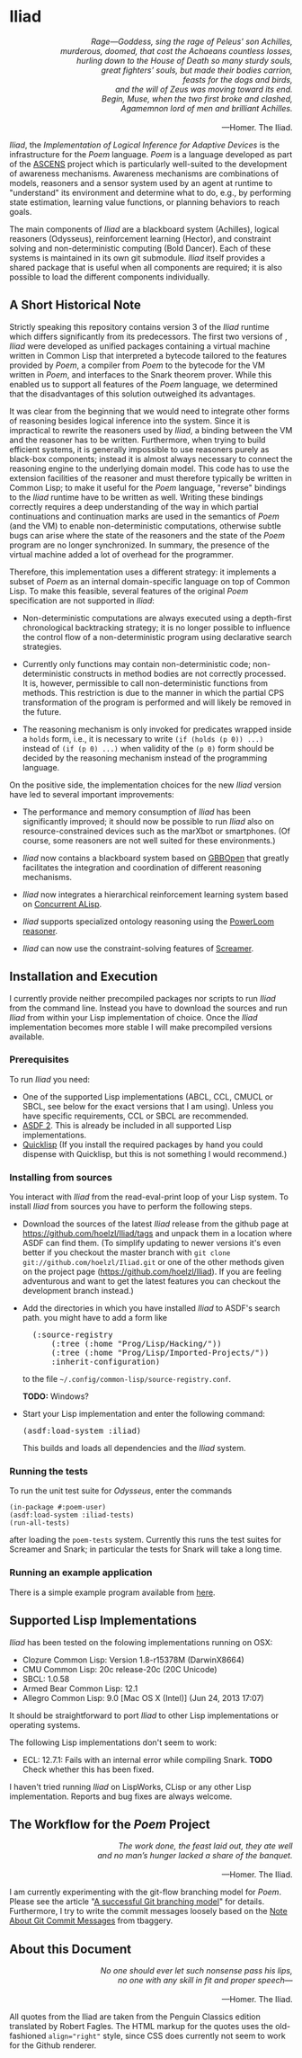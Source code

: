 Iliad
=====

<p align="right">
  <i>
    Rage—Goddess, sing the rage of Peleus' son Achilles,<br/>
    murderous, doomed, that cost the Achaeans countless losses,<br/>
    hurling down to the House of Death so many sturdy souls,<br/>
    great fighters’ souls, but made their bodies carrion,<br/>
    feasts for the dogs and birds,<br/>
    and the will of Zeus was moving toward its end.<br/>
    Begin, Muse, when the two first broke and clashed,<br/>
    Agamemnon lord of men and brilliant Achilles.<br/><br/>
  </i>
  —Homer. The Iliad.
</p>

*Iliad*, the *Implementation of Logical Inference for Adaptive
Devices* is the infrastructure for the *Poem* language.  *Poem* is a
language developed as part of the [ASCENS](http://www.ascens-ist.eu)
project which is particularly well-suited to the development of
awareness mechanisms.  Awareness mechanisms are combinations of
models, reasoners and a sensor system used by an agent at runtime to
"understand" its environment and determine what to do, e.g., by
performing state estimation, learning value functions, or planning
behaviors to reach goals.

The main components of *Iliad* are a blackboard system (Achilles),
logical reasoners (Odysseus), reinforcement learning (Hector), and
constraint solving and non-deterministic computing (Bold Dancer).
Each of these systems is maintained in its own git submodule.  *Iliad*
itself provides a shared package that is useful when all components
are required; it is also possible to load the different components
individually.

A Short Historical Note
-----------------------

Strictly speaking this repository contains version 3 of the *Iliad*
runtime which differs significantly from its predecessors.  The first
two versions of , *Iliad* were developed as unified packages
containing a virtual machine written in Common Lisp that interpreted a
bytecode tailored to the features provided by *Poem*, a compiler from
*Poem* to the bytecode for the VM written in *Poem*, and interfaces to
the Snark theorem prover.  While this enabled us to support all
features of the *Poem* language, we determined that the disadvantages
of this solution outweighed its advantages.

It was clear from the beginning that we would need to integrate other
forms of reasoning besides logical inference into the system.  Since
it is impractical to rewrite the reasoners used by *Iliad*, a binding
between the VM and the reasoner has to be written.  Furthermore, when
trying to build efficient systems, it is generally impossible to use
reasoners purely as black-box components; instead it is almost always
necessary to connect the reasoning engine to the underlying domain
model.  This code has to use the extension facilities of the reasoner
and must therefore typically be written in Common Lisp; to make it
useful for the *Poem* language, "reverse" bindings to the *Iliad*
runtime have to be written as well.  Writing these bindings correctly
requires a deep understanding of the way in which partial
continuations and continuation marks are used in the semantics of
*Poem* (and the VM) to enable non-deterministic computations,
otherwise subtle bugs can arise where the state of the reasoners and
the state of the *Poem* program are no longer synchronized.  In
summary, the presence of the virtual machine added a lot of overhead
for the programmer.

Therefore, this implementation uses a different strategy: it
implements a subset of *Poem* as an internal domain-specific language
on top of Common Lisp.  To make this feasible, several features of the
original *Poem* specification are not supported in *Iliad*:

* Non-deterministic computations are always executed using a
  depth-first chronological backtracking strategy; it is no longer
  possible to influence the control flow of a non-deterministic
  program using declarative search strategies.

* Currently only functions may contain non-deterministic code;
  non-deterministic constructs in method bodies are not correctly
  processed.  It is, however, permissible to call non-deterministic
  functions from methods.  This restriction is due to the manner in
  which the partial CPS transformation of the program is performed and
  will likely be removed in the future.
  
* The reasoning mechanism is only invoked for predicates wrapped
  inside a `holds` form, i.e., it is necessary to write `(if (holds (p
  0)) ...)` instead of `(if (p 0) ...)` when validity of the `(p 0)`
  form should be decided by the reasoning mechanism instead of the
  programming language.
  
On the positive side, the implementation choices for the new *Iliad*
version have led to several important improvements:

* The performance and memory consumption of *Iliad* has been
  significantly improved; it should now be possible to run *Iliad*
  also on resource-constrained devices such as the marXbot or
  smartphones.  (Of course, some reasoners are not well suited for
  these environments.) 

* *Iliad* now contains a blackboard system based on
  [GBBOpen](http://gbbopen.org/) that greatly facilitates the
  integration and coordination of different reasoning mechanisms.
   
* *Iliad* now integrates a hierarchical reinforcement learning system
   based on
   [Concurrent ALisp](http://www.github.com/hoelzl/programmable-reinforcement-learning).

* *Iliad* supports specialized ontology reasoning using the
   [PowerLoom reasoner](http://www.isi.edu/isd/LOOM/PowerLoom/).
   
* *Iliad* can now use the constraint-solving features of
   [Screamer](https://github.com/hoelzl/screamer).
   

<!--
Blackboard System - Achilles
----------------------------

<p align="right">
  <i>
    By god, what heroic gifts you set your heart on—<br/>
	the great Achilles’ team!<br/>
	They’re hard for mortal men to curb or drive,<br/>
	for all but Achilles-his mother is immortal.<br/><br/>
  </i>
  —Homer. The Iliad.
</p>

*Achilles* is the blackboard systems that coordinates the different
reasoning engines available in the *Iliad* runtime.  It is based on
the [GBBOpen](http://gbbopen.org/) blackboard system.


Logical Reasoning - Odysseus
----------------------------

<p align="right">
  <i>
    But Odysseus, cool tactician, tried to calm him:<br/>
    “Achilles, son of Peleus, greatest of the Achaeans,<br/>
	greater than I, stronger with spears by no small edge—<br/>
	yet I might just surpass you in seasoned judgment<br/>
	by quite a lot, since I have years on you<br/>
	and I know the world much better...<br/><br/>
  </i>
  —Homer. The Iliad.
</p>

*Odysseus* is the implementation of the logical reasoning subsystem of
the *Poem* language, providing support for specifying (definite)
knowledge about the world, reasoning services and strategies.  It uses
Mark Stickel's [Snark](https://github.com/hoelzl/snark) theorem prover
as the main logical inference engine and
[PowerLoom](http://www.isi.edu/isd/LOOM/PowerLoom/) for ontological
reasoning.

Reinforcement Learning - Hector
-------------------------------

<p align="right">
  <i>
    And tall Hector nodded, his helmet flashing:<br/>
	“All this weighs on my mind too, dear woman.<br/>
	But I would die of shame to face the men of Troy<br/>
	and the Trojan women trailing their long robes<br/>
	if I would shrink from battle now, a coward.<br/>
	Nor does the spirit urge me on that way.<br/>
	I’ve learned it all too well.<br/><br/>
  </i>
  —Homer. The Iliad.
</p>

*Iliad* integrates a modified version of the
[Concurrent ALisp](http://www.github.com/hoelzl/programmable-reinforcement-learning)
DSL.  Currently the concurrency features are only supported on Allegro
Common Lisp; other Lisp implementations are currently restricted to
the single-threaded *ALisp* variant.

Constraint-Solving and Non-Determinism - Bold Dancer
----------------------------------------------------

<p align="right">
  <i>
    But Sarpedon hurled next with a flashing lance<br/>
	and missed his man but he hit the horse Bold Dancer,<br/>
	stabbing his right shoulder and down the stallion went,<br/>
	screaming his life out, shrieking down in the dust<br/>
	as his life breath winged away.<br/><br/>
  </i>
  —Homer. The Iliad.
</p>

*Bold Dancer* is the subsystem that contains support for
non-deterministic program execution and control flow.
-->

Installation and Execution
--------------------------

I currently provide neither precompiled packages nor scripts to run
*Iliad* from the command line.  Instead you have to download the
sources and run *Iliad* from within your Lisp implementation of
choice.  Once the *Iliad* implementation becomes more stable I will
make precompiled versions available.

### Prerequisites

To run *Iliad* you need:

* One of the supported Lisp implementations (ABCL, CCL, CMUCL or SBCL,
  see below for the exact versions that I am using).  Unless you have
  specific requirements, CCL or SBCL are recommended.
* [ASDF 2](http://common-lisp.net/project/asdf/). This is already be
  included in all supported Lisp implementations.
* [Quicklisp](http://www.quicklisp.org/) (If you install the required
  packages by hand you could dispense with Quicklisp, but this is not
  something I would recommend.)

### Installing from sources

You interact with *Iliad* from the read-eval-print loop of your Lisp
system.  To install *Iliad* from sources you have to perform the
following steps.

* Download the sources of the latest *Iliad* release from the github
  page at https://github.com/hoelzl/Iliad/tags and unpack them in a
  location where ASDF can find them.  (To simplify updating to newer
  versions it's even better if you checkout the master branch with
  `git clone git://github.com/hoelzl/Iliad.git` or one of the other
  methods given on the project page (https://github.com/hoelzl/Iliad).
  If you are feeling adventurous and want to get the latest features
  you can checkout the development branch instead.)

* Add the directories in which you have installed *Iliad* to ASDF's
  search path. you might have to add a form like
  <pre>
    (:source-registry
        (:tree (:home "Prog/Lisp/Hacking/"))
        (:tree (:home "Prog/Lisp/Imported-Projects/"))
        :inherit-configuration)</pre>
  to the file `~/.config/common-lisp/source-registry.conf`.

  **TODO:** Windows?
  
* Start your Lisp implementation and enter the following command:
  <pre>(asdf:load-system :iliad)</pre>
  This builds and loads all dependencies and the *Iliad* system.

### Running the tests

To run the unit test suite for *Odysseus*, enter the commands

    (in-package #:poem-user)
    (asdf:load-system :iliad-tests)
	(run-all-tests)
    
after loading the `poem-tests` system.  Currently this runs the test
suites for Screamer and Snark; in particular the tests for Snark will
take a long time.

### Running an example application

There is a simple example program available from [here](https://github.com/hoelzl/WasteRemoval).


Supported Lisp Implementations
------------------------------

*Iliad* has been tested on the folowing implementations running on OSX:

* Clozure Common Lisp: Version 1.8-r15378M  (DarwinX8664)
* CMU Common Lisp: 20c release-20c (20C Unicode)
* SBCL: 1.0.58
* Armed Bear Common Lisp: 12.1 
* Allegro Common Lisp: 9.0 [Mac OS X (Intel)] (Jun 24, 2013 17:07)

It should be straightforward to port *Iliad* to other Lisp
implementations or operating systems.

The following Lisp implementations don't seem to work:

* ECL: 12.7.1: Fails with an internal error while compiling Snark.
  **TODO** Check whether this has been fixed.

I haven't tried running *Iliad* on LispWorks, CLisp or any other
Lisp implementation.  Reports and bug fixes are always welcome.


The Workflow for the *Poem* Project
-----------------------------------

<p align="right">
  <i>
    The work done, the feast laid out, they ate well<br/>
    and no man’s hunger lacked a share of the banquet.<br/><br/>
  </i>
  —Homer. The Iliad.
</p>

I am currently experimenting with the git-flow branching model for
*Poem*.  Please see the article
"[A successful Git branching model](http://nvie.com/posts/a-successful-git-branching-model/)"
for details.  Furthermore, I try to write the commit messages loosely
based on the
[Note About Git Commit Messages](http://tbaggery.com/2008/04/19/a-note-about-git-commit-messages.html)
from tbaggery.


About this Document
-------------------

<p align="right">
  <i>
    No one should ever let such nonsense pass his lips,<br/>
    no one with any skill in fit and proper speech—<br/><br/>
  </i>
  —Homer. The Iliad.
</p>


All quotes from the Iliad are taken from the Penguin Classics edition
translated by Robert Fagles.  The HTML markup for the quotes uses the
old-fashioned ```align="right"``` style, since CSS does currently not
seem to work for the Github renderer.
